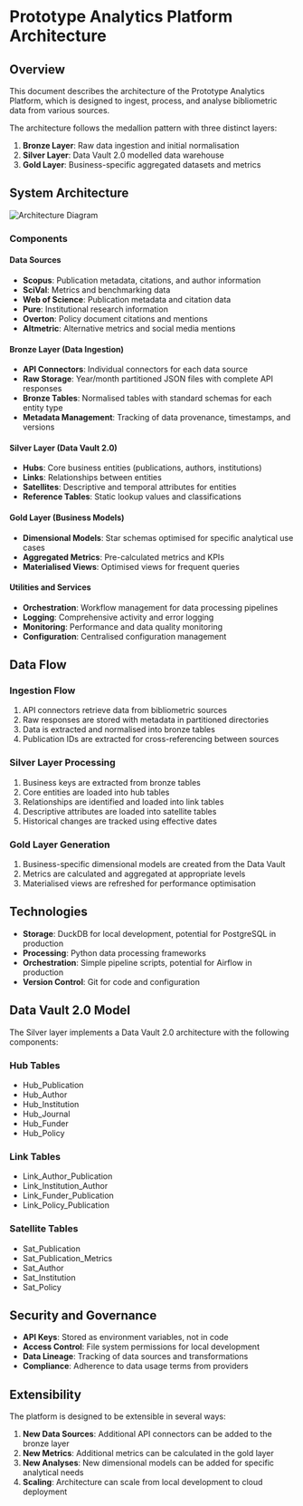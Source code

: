 # Prototype Analytics Platform Architecture

## Overview

This document describes the architecture of the Prototype Analytics Platform, which is designed to ingest, process, and analyse bibliometric data from various sources.

The architecture follows the medallion pattern with three distinct layers:

1. **Bronze Layer**: Raw data ingestion and initial normalisation
2. **Silver Layer**: Data Vault 2.0 modelled data warehouse
3. **Gold Layer**: Business-specific aggregated datasets and metrics

## System Architecture

![Architecture Diagram](./img/architecture_diagram.png)

### Components

#### Data Sources
- **Scopus**: Publication metadata, citations, and author information
- **SciVal**: Metrics and benchmarking data
- **Web of Science**: Publication metadata and citation data
- **Pure**: Institutional research information
- **Overton**: Policy document citations and mentions
- **Altmetric**: Alternative metrics and social media mentions

#### Bronze Layer (Data Ingestion)
- **API Connectors**: Individual connectors for each data source
- **Raw Storage**: Year/month partitioned JSON files with complete API responses
- **Bronze Tables**: Normalised tables with standard schemas for each entity type
- **Metadata Management**: Tracking of data provenance, timestamps, and versions

#### Silver Layer (Data Vault 2.0)
- **Hubs**: Core business entities (publications, authors, institutions)
- **Links**: Relationships between entities
- **Satellites**: Descriptive and temporal attributes for entities
- **Reference Tables**: Static lookup values and classifications

#### Gold Layer (Business Models)
- **Dimensional Models**: Star schemas optimised for specific analytical use cases
- **Aggregated Metrics**: Pre-calculated metrics and KPIs
- **Materialised Views**: Optimised views for frequent queries

#### Utilities and Services
- **Orchestration**: Workflow management for data processing pipelines
- **Logging**: Comprehensive activity and error logging
- **Monitoring**: Performance and data quality monitoring
- **Configuration**: Centralised configuration management

## Data Flow

### Ingestion Flow
1. API connectors retrieve data from bibliometric sources
2. Raw responses are stored with metadata in partitioned directories
3. Data is extracted and normalised into bronze tables
4. Publication IDs are extracted for cross-referencing between sources

### Silver Layer Processing
1. Business keys are extracted from bronze tables
2. Core entities are loaded into hub tables
3. Relationships are identified and loaded into link tables
4. Descriptive attributes are loaded into satellite tables
5. Historical changes are tracked using effective dates

### Gold Layer Generation
1. Business-specific dimensional models are created from the Data Vault
2. Metrics are calculated and aggregated at appropriate levels
3. Materialised views are refreshed for performance optimisation

## Technologies

- **Storage**: DuckDB for local development, potential for PostgreSQL in production
- **Processing**: Python data processing frameworks
- **Orchestration**: Simple pipeline scripts, potential for Airflow in production
- **Version Control**: Git for code and configuration

## Data Vault 2.0 Model

The Silver layer implements a Data Vault 2.0 architecture with the following components:

### Hub Tables
- Hub_Publication
- Hub_Author
- Hub_Institution
- Hub_Journal
- Hub_Funder
- Hub_Policy

### Link Tables
- Link_Author_Publication
- Link_Institution_Author
- Link_Funder_Publication
- Link_Policy_Publication

### Satellite Tables
- Sat_Publication
- Sat_Publication_Metrics
- Sat_Author
- Sat_Institution
- Sat_Policy

## Security and Governance

- **API Keys**: Stored as environment variables, not in code
- **Access Control**: File system permissions for local development
- **Data Lineage**: Tracking of data sources and transformations
- **Compliance**: Adherence to data usage terms from providers

## Extensibility

The platform is designed to be extensible in several ways:

1. **New Data Sources**: Additional API connectors can be added to the bronze layer
2. **New Metrics**: Additional metrics can be calculated in the gold layer
3. **New Analyses**: New dimensional models can be added for specific analytical needs
4. **Scaling**: Architecture can scale from local development to cloud deployment
